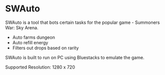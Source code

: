 # SWAuto
SWAuto is a tool that bots certain tasks for the popular game - Summoners War: Sky Arena.
- Auto farms dungeon
- Auto refill energy
- Filters out drops based on rarity

SWAuto is built to run on PC using Bluestacks to emulate the game.

Supported Resolution: 1280 x 720
